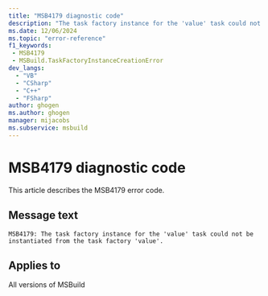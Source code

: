 ```yaml
---
title: "MSB4179 diagnostic code"
description: "The task factory instance for the 'value' task could not be instantiated from the task factory 'value'."
ms.date: 12/06/2024
ms.topic: "error-reference"
f1_keywords:
 - MSB4179
 - MSBuild.TaskFactoryInstanceCreationError
dev_langs:
  - "VB"
  - "CSharp"
  - "C++"
  - "FSharp"
author: ghogen
ms.author: ghogen
manager: mijacobs
ms.subservice: msbuild
---
```


# MSB4179 diagnostic code

<!-- :::ErrorDefinitionDescription::: -->
<!-- :::editable-content name="introDescription"::: -->
This article describes the MSB4179 error code.
<!-- :::editable-content-end::: -->

## Message text

`MSB4179: The task factory instance for the 'value' task could not be instantiated from the task factory 'value'.`

<!-- :::editable-content name="postOutputDescription"::: -->
<!--
{StrBegin="MSB4179: "}
      LOCALIZATION: "{2}" is a localized message from a CLR/FX exception.
-->
<!-- :::editable-content-end::: -->
<!-- :::ErrorDefinitionDescription-end::: -->

## Applies to

All versions of MSBuild
